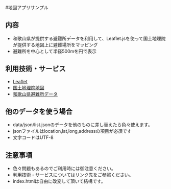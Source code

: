 #地図アプリサンプル
## 内容
- 和歌山県が提供する避難所データを利用して、Leaflet.jsを使って国土地理院が提供する地図上に避難場所をマッピング
- 避難所を中心として半径500mを円で表示

## 利用技術・サービス
- [Leaflet](http://leafletjs.com/)
- [国土地理院地図](http://maps.gsi.go.jp/development/ichiran.html)
- [和歌山県避難所データ](https://github.com/wakayama-pref-org)

## 他のデータを使う場合
- data/json/list.jsonのデータを他のものに差し替えたら色々使えます。
- jsonファイルはlocation,lat,long,addressの項目が必須です
- 文字コードはUTF-8

## 注意事項
- 色々問題もあるのでご利用時には御注意ください。
- 利用技術・サービスについてはリンク先をご参照ください。
- index.htmlは自由に改変して頂いて結構です。
